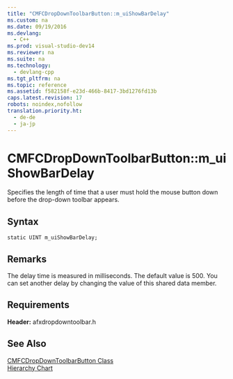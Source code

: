 ```yaml
---
title: "CMFCDropDownToolbarButton::m_uiShowBarDelay"
ms.custom: na
ms.date: 09/19/2016
ms.devlang: 
  - C++
ms.prod: visual-studio-dev14
ms.reviewer: na
ms.suite: na
ms.technology: 
  - devlang-cpp
ms.tgt_pltfrm: na
ms.topic: reference
ms.assetid: f582158f-e23d-466b-8417-3bd1276fd13b
caps.latest.revision: 17
robots: noindex,nofollow
translation.priority.ht: 
  - de-de
  - ja-jp
---
```

# CMFCDropDownToolbarButton::m_uiShowBarDelay
Specifies the length of time that a user must hold the mouse button down before the drop-down toolbar appears.  
  
## Syntax  
  
```  
static UINT m_uiShowBarDelay;  
```  
  
## Remarks  
 The delay time is measured in milliseconds. The default value is 500. You can set another delay by changing the value of this shared data member.  
  
## Requirements  
 **Header:** afxdropdowntoolbar.h  
  
## See Also  
 [CMFCDropDownToolbarButton Class](../vs140/CMFCDropDownToolbarButton-Class.md)   
 [Hierarchy Chart](../vs140/Hierarchy-Chart.md)